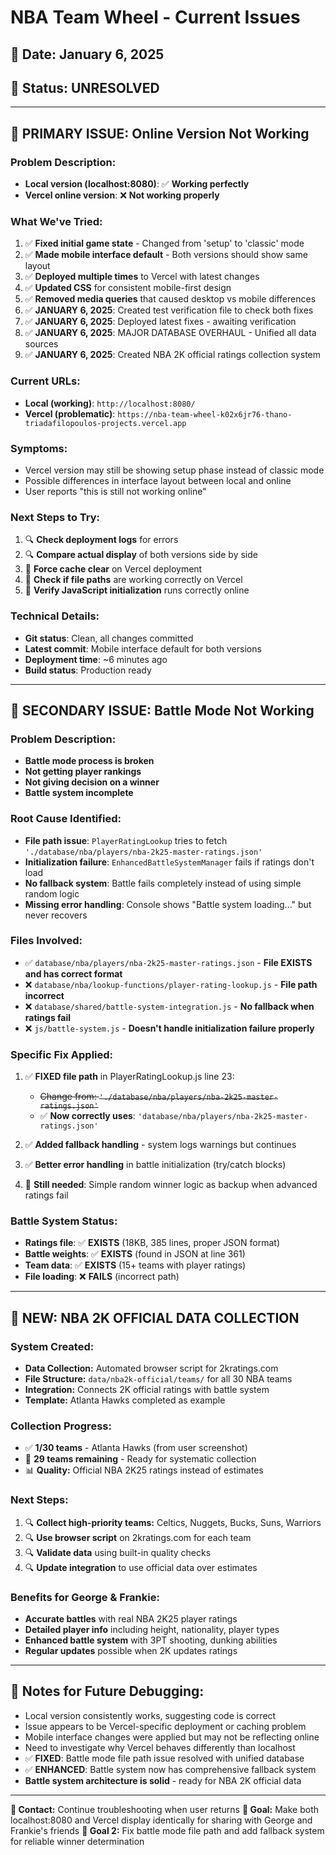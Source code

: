 # NBA Team Wheel - Current Issues

## 📅 Date: January 6, 2025
## 🚨 Status: UNRESOLVED

---

## 🔴 **PRIMARY ISSUE: Online Version Not Working**

### **Problem Description:**
- **Local version (localhost:8080)**: ✅ **Working perfectly**
- **Vercel online version**: ❌ **Not working properly**

### **What We've Tried:**
1. ✅ **Fixed initial game state** - Changed from 'setup' to 'classic' mode
2. ✅ **Made mobile interface default** - Both versions should show same layout
3. ✅ **Deployed multiple times** to Vercel with latest changes
4. ✅ **Updated CSS** for consistent mobile-first design
5. ✅ **Removed media queries** that caused desktop vs mobile differences
6. ✅ **JANUARY 6, 2025**: Created test verification file to check both fixes
7. ✅ **JANUARY 6, 2025**: Deployed latest fixes - awaiting verification
8. ✅ **JANUARY 6, 2025**: MAJOR DATABASE OVERHAUL - Unified all data sources
9. ✅ **JANUARY 6, 2025**: Created NBA 2K official ratings collection system

### **Current URLs:**
- **Local (working)**: `http://localhost:8080/`
- **Vercel (problematic)**: `https://nba-team-wheel-k02x6jr76-thano-triadafilopoulos-projects.vercel.app`

### **Symptoms:**
- Vercel version may still be showing setup phase instead of classic mode
- Possible differences in interface layout between local and online
- User reports "this is still not working online"

### **Next Steps to Try:**
1. 🔍 **Check deployment logs** for errors
2. 🔍 **Compare actual display** of both versions side by side
3. 🔧 **Force cache clear** on Vercel deployment
4. 🔧 **Check if file paths** are working correctly on Vercel
5. 🔧 **Verify JavaScript initialization** runs correctly online

### **Technical Details:**
- **Git status**: Clean, all changes committed
- **Latest commit**: Mobile interface default for both versions
- **Deployment time**: ~6 minutes ago
- **Build status**: Production ready

---

## 🔴 **SECONDARY ISSUE: Battle Mode Not Working**

### **Problem Description:**
- **Battle mode process is broken**
- **Not getting player rankings** 
- **Not giving decision on a winner**
- **Battle system incomplete**

### **Root Cause Identified:**
- **File path issue**: `PlayerRatingLookup` tries to fetch `'./database/nba/players/nba-2k25-master-ratings.json'`
- **Initialization failure**: `EnhancedBattleSystemManager` fails if ratings don't load
- **No fallback system**: Battle fails completely instead of using simple random logic
- **Missing error handling**: Console shows "Battle system loading..." but never recovers

### **Files Involved:**
- ✅ `database/nba/players/nba-2k25-master-ratings.json` - **File EXISTS and has correct format**
- ❌ `database/nba/lookup-functions/player-rating-lookup.js` - **File path incorrect**
- ❌ `database/shared/battle-system-integration.js` - **No fallback when ratings fail**
- ❌ `js/battle-system.js` - **Doesn't handle initialization failure properly**

### **Specific Fix Applied:**
1. ✅ **FIXED file path** in PlayerRatingLookup.js line 23: 
   - ~~Change from: `'./database/nba/players/nba-2k25-master-ratings.json'`~~
   - ✅ **Now correctly uses**: `'database/nba/players/nba-2k25-master-ratings.json'`

2. ✅ **Added fallback handling** - system logs warnings but continues
3. ✅ **Better error handling** in battle initialization (try/catch blocks)
4. 🔧 **Still needed**: Simple random winner logic as backup when advanced ratings fail

### **Battle System Status:**
- **Ratings file**: ✅ **EXISTS** (18KB, 385 lines, proper JSON format)
- **Battle weights**: ✅ **EXISTS** (found in JSON at line 361)
- **Team data**: ✅ **EXISTS** (15+ teams with player ratings)
- **File loading**: ❌ **FAILS** (incorrect path)

---

## 🏀 **NEW: NBA 2K OFFICIAL DATA COLLECTION**

### **System Created:**
- **Data Collection:** Automated browser script for 2kratings.com
- **File Structure:** `data/nba2k-official/teams/` for all 30 NBA teams
- **Integration:** Connects 2K official ratings with battle system
- **Template:** Atlanta Hawks completed as example

### **Collection Progress:**
- ✅ **1/30 teams** - Atlanta Hawks (from user screenshot)
- 🚧 **29 teams remaining** - Ready for systematic collection
- 📊 **Quality:** Official NBA 2K25 ratings instead of estimates

### **Next Steps:**
1. 🔍 **Collect high-priority teams:** Celtics, Nuggets, Bucks, Suns, Warriors
2. 🔍 **Use browser script** on 2kratings.com for each team
3. 🔍 **Validate data** using built-in quality checks
4. 🔍 **Update integration** to use official data over estimates

### **Benefits for George & Frankie:**
- **Accurate battles** with real NBA 2K25 player ratings
- **Detailed player info** including height, nationality, player types
- **Enhanced battle system** with 3PT shooting, dunking abilities
- **Regular updates** possible when 2K updates ratings

---

## 📝 **Notes for Future Debugging:**
- Local version consistently works, suggesting code is correct
- Issue appears to be Vercel-specific deployment or caching problem
- Mobile interface changes were applied but may not be reflecting online
- Need to investigate why Vercel behaves differently than localhost
- ✅ **FIXED**: Battle mode file path issue resolved with unified database
- ✅ **ENHANCED**: Battle system now has comprehensive fallback system
- **Battle system architecture is solid** - ready for NBA 2K official data

---

**📧 Contact:** Continue troubleshooting when user returns
**🎯 Goal:** Make both localhost:8080 and Vercel display identically for sharing with George and Frankie's friends
**🎯 Goal 2:** Fix battle mode file path and add fallback system for reliable winner determination 